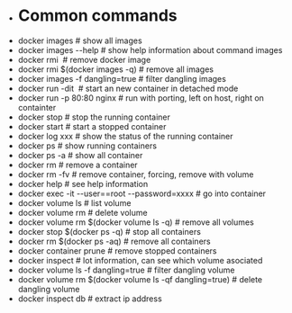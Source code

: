 * # Common commands
* docker images # show all images
* docker images --help  # show help information about command images
* docker rmi <image id> # remove docker image
* docker rmi $(docker images -q)  # remove all images
* docker images -f dangling=true  # filter dangling images
* docker run -dit <image name> # start an new container in detached mode
* docker run -p 80:80 nginx  # run with porting, left on host, right on containter
* docker stop <container id>   # stop the running container
* docker start <container id>  # start a stopped container
* docker log xxx   # show the status of the running container
* docker ps  # show running containers
* docker ps -a  # show all container
* docker rm <container id>  # remove a container
* docker rm -fv <container id>  # remove container, forcing, remove with volume
* docker help <command>   # see help information
* docker exec -it <container id> --user==root --password=xxxx  # go into container
* docker volume ls   # list volume
* docker volume rm <volume id>  # delete volume
* docker volume rm $(docker volume ls -q)  # remove all volumes
* docker stop $(docker ps -q)   # stop all containers
* docker rm $(docker ps -aq)   # remove all containers
* docker container prune     # remove stopped containers
* docker inspect <container id>  # lot information, can see which volume asociated
* docker volume ls -f dangling=true   # filter dangling volume
* docker volume rm $(docker volume ls -qf dangling=true)   # delete dangling volume
* docker inspect db  # extract ip address
